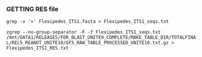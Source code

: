 ### GETTING RES file

`grep -v '>' Flexipedes_ITS1.fasta > Flexipedes_ITS1_seqs.txt`

`zgrep --no-group-separator -F -f Flexipedes_ITS1_seqs.txt /mnt/DATA1/RELEASE5/FOR_BLAST_UNITE9_COMPLETE/MAKE_TABLE_DIR/TOTALFINAL/REL5_REANOT_UNITE10/GF5_RAW_TABLE_PROCESSED_UNITE10.txt.gz > Flexipedes_ITS1_RES.txt`

